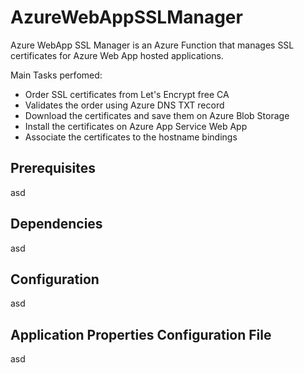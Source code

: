 # AzureWebAppSSLManager
Azure WebApp SSL Manager is an Azure Function that manages SSL certificates for Azure Web App hosted applications.

Main Tasks perfomed:
- Order SSL certificates from Let's Encrypt free CA
- Validates the order using Azure DNS TXT record
- Download the certificates and save them on Azure Blob Storage
- Install the certificates on Azure App Service Web App
- Associate the certificates to the hostname bindings

## Prerequisites
asd

## Dependencies
asd

## Configuration
asd

## Application Properties Configuration File
asd
